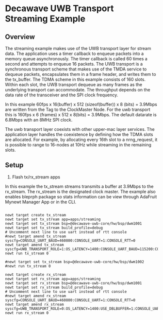 <!--
#
# Licensed to the Apache Software Foundation (ASF) under one
# or more contributor license agreements.  See the NOTICE file
# distributed with this work for additional information
# regarding copyright ownership.  The ASF licenses this file
# to you under the Apache License, Version 2.0 (the
# "License"); you may not use this file except in compliance
# with the License.  You may obtain a copy of the License at
#
# http://www.apache.org/licenses/LICENSE-2.0
#
# Unless required by applicable law or agreed to in writing,
# software distributed under the License is distributed on an
# "AS IS" BASIS, WITHOUT WARRANTIES OR CONDITIONS OF ANY
#  KIND, either express or implied.  See the License for the
# specific language governing permissions and limitations
# under the License.
#
-->

# Decawave UWB Transport Streaming Example


## Overview

The streaming example makes use of the UWB transport layer for stream data. The application uses a timer callback to enqueue packets into a memory queue asynchronously. The timer callback is called 60 times a second and attempts to enqueue 16 packets. The UWB transport is a synchronous transport scheme that makes use of the TMDA service to dequeue packets, encapsulates them in a frame header, and writes them to the tx_buffer. The TDMA scheme in this example consists of 160 slots. Within each slot, the UWB transport dequeue as many frames as the underlying transport can accommodate. The throughput depends on the data rate of the transceiver and the SPI clock frequency.

In this example 60fps x 16(buffer) x 512 (sizeof(buffer)) x 8 (bits) = 3.9Mbps are written from the Tag to the ClockMaster Node. For the uwb transport this is 160fps x 6 (frames) x 512 x  8(bits) = 3.9Mbps. The default datarate is 6.8Mbps with an 8MHz SPI clock.

The uwb transport layer coexists with other upper-mac layer services. The application layer handles the coexistence by defining how the TDMA slots are allocated. For example, by allocating every 16th slot to a nrng_request, it is possible to range to 16-nodes at 10Hz while streaming in the remaining slots. 

## Setup

1. Flash tx/rx_stream apps 

In this example the tx_stream streams transmits a buffer at 3.9Mbps to the rx_stream. The rx_stream is the designated clock master. The example also enables bleprph package so stats information can be view through AdaFruit Mynewt Manager App or in the CLI.


```no-highlight

newt target create tx_stream
newt target set tx_stream app=apps/streaming
newt target set tx_stream bsp=@decawave-uwb-core/hw/bsp/dwm1001
newt target set tx_stream build_profile=debug
# Uncomment next line to use uart instead of rtt console
#newt target amend tx_stream syscfg=CONSOLE_UART_BAUD=460800:CONSOLE_UART=1:CONSOLE_RTT=0
newt target amend tx_stream syscfg=UWB_TRANSPORT_ROLE=1:OS_LATENCY=1400:CONSOLE_UART_BAUD=115200:CONSOLE_UART=1:CONSOLE_RTT=0
newt run tx_stream 0

#newt target set tx_stream bsp=@decawave-uwb-core/hw/bsp/dwm1002
#newt run tx_stream 0

newt target create rx_stream
newt target set rx_stream app=apps/streaming
newt target set rx_stream bsp=@decawave-uwb-core/hw/bsp/dwm1001
newt target set rx_stream build_profile=debug
# Uncomment next line to use uart instead of rtt console
#newt target amend rx_stream syscfg=CONSOLE_UART_BAUD=460800:CONSOLE_UART=1:CONSOLE_RTT=0
newt target amend rx_stream syscfg=UWB_TRANSPORT_ROLE=0:OS_LATENCY=1400:USE_DBLBUFFER=1:CONSOLE_UART_BAUD=115200:CONSOLE_UART=1:CONSOLE_RTT=0
newt run rx_stream 0

```
